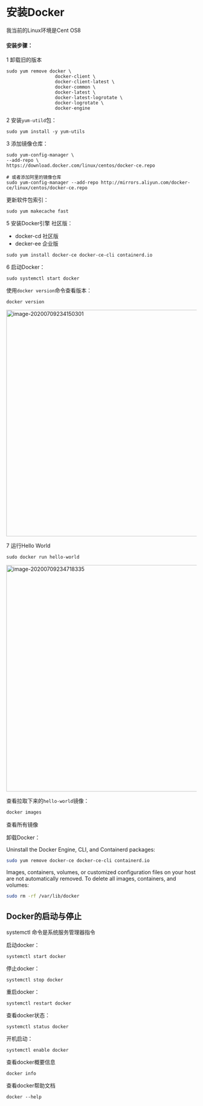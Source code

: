 # 安装Docker

我当前的Linux环境是Cent OS8

#### 安装步骤：

1 卸载旧的版本

```shell
sudo yum remove docker \
                  docker-client \
                  docker-client-latest \
                  docker-common \
                  docker-latest \
                  docker-latest-logrotate \
                  docker-logrotate \
                  docker-engine
```



2 安装`yum-utild`包：

```shell
sudo yum install -y yum-utils
```



3 添加镜像仓库：

```shell
sudo yum-config-manager \
--add-repo \
https://download.docker.com/linux/centos/docker-ce.repo

# 或者添加阿里的镜像仓库
sudo yum-config-manager --add-repo http://mirrors.aliyun.com/docker-ce/linux/centos/docker-ce.repo
```



更新软件包索引：

```shell
sudo yum makecache fast
```



5 安装Docker引擎 社区版：

- docker-cd 社区版
- decker-ee 企业版

```shell
sudo yum install docker-ce docker-ce-cli containerd.io
```



6 启动Docker：

```shell
sudo systemctl start docker
```



使用`docker version`命令查看版本：

```shell
docker version
```

<img src="https://images.shiguangping.com/imgs/20200709234150.png" alt="image-20200709234150301" width="600px"/>



7 运行Hello World

```shell
sudo docker run hello-world
```

<img src="https://images.shiguangping.com/imgs/20200709234718.png" alt="image-20200709234718335" width="600px" />



查看拉取下来的`hello-world`镜像：

```bash
docker images
```

查看所有镜像



卸载Docker：

Uninstall the Docker Engine, CLI, and Containerd packages:

```bash
sudo yum remove docker-ce docker-ce-cli containerd.io
```



Images, containers, volumes, or customized configuration files on your host are not automatically removed. To delete all images, containers, and volumes:

```bash
sudo rm -rf /var/lib/docker
```



## Docker的启动与停止

systemctl 命令是系统服务管理器指令 

启动docker：

```
systemctl start docker
```



停止docker：

```
systemctl stop docker
```



重启docker：

```
systemctl restart docker
```



查看docker状态：

```
systemctl status docker
```



开机启动：

```
systemctl enable docker
```



查看docker概要信息

```
docker info
```



查看docker帮助文档

```
docker --help
```



